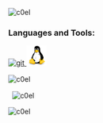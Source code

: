 <p align="left"> 
  <img src="https://komarev.com/ghpvc/?username=c0el&label=Profile%20views&color=0e75b6&style=flat" alt="c0el" /> 
</p>
<h3 align="left">Languages and Tools:</h3>
<p align="left"> 
  <a href="https://git-scm.com/" target="_blank" rel="noreferrer"> 
    <img src="https://www.vectorlogo.zone/logos/git-scm/git-scm-icon.svg" alt="git" width="40" height="40"/> 
  </a> 
  <a href="https://www.linux.org/" target="_blank" rel="noreferrer"> 
    <img src="https://raw.githubusercontent.com/devicons/devicon/master/icons/linux/linux-original.svg" alt="linux" width="40" height="40"/> 
  </a> 
</p>

<p>
  <img align="center" src="https://github-readme-stats.vercel.app/api/top-langs?username=c0el&show_icons=true&locale=en&layout=compact" alt="c0el" />
</p>

<p>&nbsp;
  <img align="center" src="https://github-readme-stats.vercel.app/api?username=c0el&show_icons=true&locale=en" alt="c0el" />
</p>

<p>
  <img align="center" src="https://github-readme-streak-stats.herokuapp.com/?user=c0el&" alt="c0el" />
</p>
